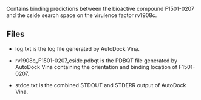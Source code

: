 Contains binding predictions between the bioactive compound F1501-0207 and the cside search space on the virulence factor rv1908c.

## Files

- log.txt is the log file generated by AutoDock Vina.

- rv1908c_F1501-0207_cside.pdbqt is the PDBQT file generated by AutoDock Vina containing the orientation and binding location of F1501-0207.

- stdoe.txt is the combined STDOUT and STDERR output of AutoDock Vina.

